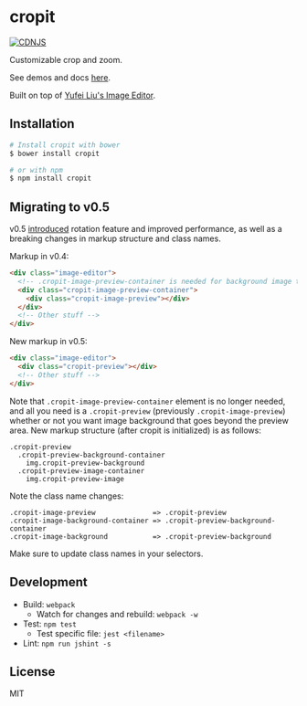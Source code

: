 # cropit
[![CDNJS](https://img.shields.io/cdnjs/v/cropit.svg)](https://cdnjs.com/libraries/cropit)

Customizable crop and zoom.

See demos and docs [here](http://scottcheng.github.io/cropit/).

Built on top of [Yufei Liu's Image Editor](https://github.com/yufeiliu/simple_image_uploader).


## Installation

```bash
# Install cropit with bower
$ bower install cropit

# or with npm
$ npm install cropit
```


## Migrating to v0.5

v0.5 [introduced](https://github.com/scottcheng/cropit/blob/master/CHANGELOG.md#user-content-050-february-27-2016) rotation feature and improved performance, as well as a breaking changes in markup structure and class names.

Markup in v0.4:

```html
<div class="image-editor">
  <!-- .cropit-image-preview-container is needed for background image to work -->
  <div class="cropit-image-preview-container">
    <div class="cropit-image-preview"></div>
  </div>
  <!-- Other stuff -->
</div>
```

New markup in v0.5:

```html
<div class="image-editor">
  <div class="cropit-preview"></div>
  <!-- Other stuff -->
</div>
```

Note that `.cropit-image-preview-container` element is no longer needed, and all you need is a `.cropit-preview` (previously `.cropit-image-preview`) whether or not you want image background that goes beyond the preview area. New markup structure (after cropit is initialized) is as follows:

```jade
.cropit-preview
  .cropit-preview-background-container
    img.cropit-preview-background
  .cropit-preview-image-container
    img.cropit-preview-image
```

Note the class name changes:

```
.cropit-image-preview              => .cropit-preview
.cropit-image-background-container => .cropit-preview-background-container
.cropit-image-background           => .cropit-preview-background
```

Make sure to update class names in your selectors.


## Development

* Build: `webpack`
  * Watch for changes and rebuild: `webpack -w`
* Test: `npm test`
  * Test specific file: `jest <filename>`
* Lint: `npm run jshint -s`


## License

MIT
